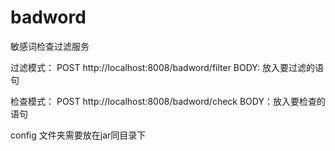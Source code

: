 # badword
敏感词检查过滤服务


过滤模式：
POST http://localhost:8008/badword/filter
BODY: 放入要过滤的语句


检查模式：
POST http://localhost:8008/badword/check
BODY：放入要检查的语句


config 文件夹需要放在jar同目录下
